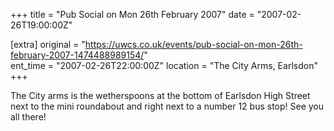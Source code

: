 +++
title = "Pub Social on Mon 26th February 2007"
date = "2007-02-26T19:00:00Z"

[extra]
original = "https://uwcs.co.uk/events/pub-social-on-mon-26th-february-2007-1474488989154/"    
ent_time = "2007-02-26T22:00:00Z"
location = "The City Arms, Earlsdon"
+++

The City arms is the wetherspoons at the bottom of Earlsdon High Street next to the mini roundabout and right next to a number 12 bus stop\! See you all there\!

